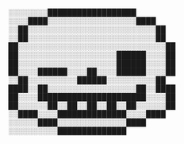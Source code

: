 ░░░░░░░░██████████████████
░░░░████░░░░░░░░░░░░░░░░░░████
░░██░░░░░░░░░░░░░░░░░░░░░░░░░░██
░░██░░░░░░░░░░░░░░░░░░░░░░░░░░██
██░░░░░░░░░░░░░░░░░░░░░░░░░░░░░░██
██░░░░░░░░░░░░░░░░░░░░██████░░░░██
██░░░░░░░░░░░░░░░░░░░░██████░░░░██
██░░░░██████░░░░██░░░░██████░░░░██
░░██░░░░░░░░░░██████░░░░░░░░░░██
████░░██░░░░░░░░░░░░░░░░░░██░░████
██░░░░██████████████████████░░░░██
██░░░░░░██░░██░░██░░██░░██░░░░░░██
░░████░░░░██████████████░░░░████
░░░░░░████░░░░░░░░░░░░░░████
░░░░░░░░░░██████████████

